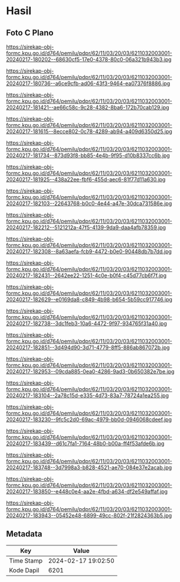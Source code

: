 # Hasil

## Foto C Plano

https://sirekap-obj-formc.kpu.go.id/d764/pemilu/pdpr/62/11/03/20/03/6211032003001-20240217-180202--68630cf5-17e0-4378-80c0-06a321b943b3.jpg

https://sirekap-obj-formc.kpu.go.id/d764/pemilu/pdpr/62/11/03/20/03/6211032003001-20240217-180736--a6ce9cfb-ad06-43f3-9464-ea07376f8886.jpg

https://sirekap-obj-formc.kpu.go.id/d764/pemilu/pdpr/62/11/03/20/03/6211032003001-20240217-181421--ae66c58c-9c28-4382-8ba6-172b70cab129.jpg

https://sirekap-obj-formc.kpu.go.id/d764/pemilu/pdpr/62/11/03/20/03/6211032003001-20240217-181615--8ecce802-0c78-4289-ab94-a409d6350d25.jpg

https://sirekap-obj-formc.kpu.go.id/d764/pemilu/pdpr/62/11/03/20/03/6211032003001-20240217-181734--873d93f8-bb85-4e4b-9f95-d10b8337cc6b.jpg

https://sirekap-obj-formc.kpu.go.id/d764/pemilu/pdpr/62/11/03/20/03/6211032003001-20240217-181925--438a22ee-fbf6-455d-aec6-81f77d11a630.jpg

https://sirekap-obj-formc.kpu.go.id/d764/pemilu/pdpr/62/11/03/20/03/6211032003001-20240217-182103--22643768-b0c0-4e44-a47e-30dca731586e.jpg

https://sirekap-obj-formc.kpu.go.id/d764/pemilu/pdpr/62/11/03/20/03/6211032003001-20240217-182212--5121212a-47f5-4139-9da9-daa4afb78359.jpg

https://sirekap-obj-formc.kpu.go.id/d764/pemilu/pdpr/62/11/03/20/03/6211032003001-20240217-182308--8a63aefa-fcb9-4472-b0e0-90448db7b7dd.jpg

https://sirekap-obj-formc.kpu.go.id/d764/pemilu/pdpr/62/11/03/20/03/6211032003001-20240217-182431--2642ee22-1251-4c0e-b0f4-c45d77cb6f7f.jpg

https://sirekap-obj-formc.kpu.go.id/d764/pemilu/pdpr/62/11/03/20/03/6211032003001-20240217-182629--e0169da8-c849-4b98-b654-5b59cc917746.jpg

https://sirekap-obj-formc.kpu.go.id/d764/pemilu/pdpr/62/11/03/20/03/6211032003001-20240217-182738--3dc1feb3-10a6-4472-9f97-934765f31a40.jpg

https://sirekap-obj-formc.kpu.go.id/d764/pemilu/pdpr/62/11/03/20/03/6211032003001-20240217-182851--3d494d90-3d71-4779-8ff5-886ab867072b.jpg

https://sirekap-obj-formc.kpu.go.id/d764/pemilu/pdpr/62/11/03/20/03/6211032003001-20240217-182953--09cda885-0ea0-4286-9ad3-0b650382e7be.jpg

https://sirekap-obj-formc.kpu.go.id/d764/pemilu/pdpr/62/11/03/20/03/6211032003001-20240217-183104--2a78c15d-e335-4d73-83a7-78724a1ea255.jpg

https://sirekap-obj-formc.kpu.go.id/d764/pemilu/pdpr/62/11/03/20/03/6211032003001-20240217-183230--9fc5c2d0-69ac-4979-bb0d-0946068cdeef.jpg

https://sirekap-obj-formc.kpu.go.id/d764/pemilu/pdpr/62/11/03/20/03/6211032003001-20240217-183439--d61c7fa1-7164-48b0-b00a-ff4f53afde6b.jpg

https://sirekap-obj-formc.kpu.go.id/d764/pemilu/pdpr/62/11/03/20/03/6211032003001-20240217-183748--3d7998a3-b828-4521-ae70-084e37e2acab.jpg

https://sirekap-obj-formc.kpu.go.id/d764/pemilu/pdpr/62/11/03/20/03/6211032003001-20240217-183850--e448c0e4-aa2e-4fbd-a634-df2e549affaf.jpg

https://sirekap-obj-formc.kpu.go.id/d764/pemilu/pdpr/62/11/03/20/03/6211032003001-20240217-183943--05452e48-6899-49cc-802f-21f2824363b5.jpg


## Metadata

| Key        | Value               |
| ---------- | ------------------- |
| Time Stamp | 2024-02-17 19:02:50 |
| Kode Dapil | 6201                |



